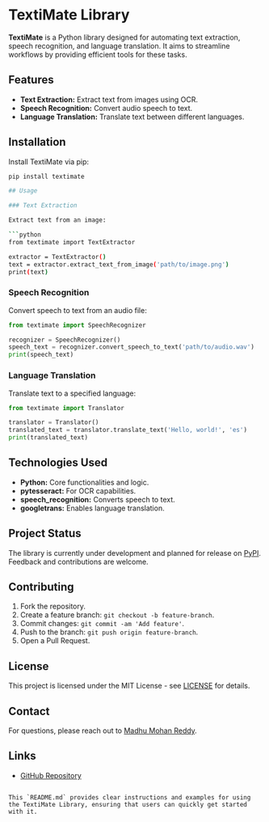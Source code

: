 # TextiMate Library

**TextiMate** is a Python library designed for automating text extraction, speech recognition, and language translation. It aims to streamline workflows by providing efficient tools for these tasks.

## Features
- **Text Extraction:** Extract text from images using OCR.
- **Speech Recognition:** Convert audio speech to text.
- **Language Translation:** Translate text between different languages.

## Installation

Install TextiMate via pip:

```bash
pip install textimate

## Usage

### Text Extraction

Extract text from an image:

```python
from textimate import TextExtractor

extractor = TextExtractor()
text = extractor.extract_text_from_image('path/to/image.png')
print(text)
```

### Speech Recognition

Convert speech to text from an audio file:

```python
from textimate import SpeechRecognizer

recognizer = SpeechRecognizer()
speech_text = recognizer.convert_speech_to_text('path/to/audio.wav')
print(speech_text)
```

### Language Translation

Translate text to a specified language:

```python
from textimate import Translator

translator = Translator()
translated_text = translator.translate_text('Hello, world!', 'es')
print(translated_text)
```

## Technologies Used
- **Python:** Core functionalities and logic.
- **pytesseract:** For OCR capabilities.
- **speech_recognition:** Converts speech to text.
- **googletrans:** Enables language translation.

## Project Status
The library is currently under development and planned for release on [PyPI](https://pypi.org/). Feedback and contributions are welcome.

## Contributing
1. Fork the repository.
2. Create a feature branch: `git checkout -b feature-branch`.
3. Commit changes: `git commit -am 'Add feature'`.
4. Push to the branch: `git push origin feature-branch`.
5. Open a Pull Request.

## License
This project is licensed under the MIT License - see [LICENSE](LICENSE) for details.

## Contact
For questions, please reach out to [Madhu Mohan Reddy](mailto:yeddulamadhu6@gmail.com).

## Links
- [GitHub Repository](https://github.com/ymadhumohanreddy/TextiMate-Library)
```

This `README.md` provides clear instructions and examples for using the TextiMate Library, ensuring that users can quickly get started with it.
